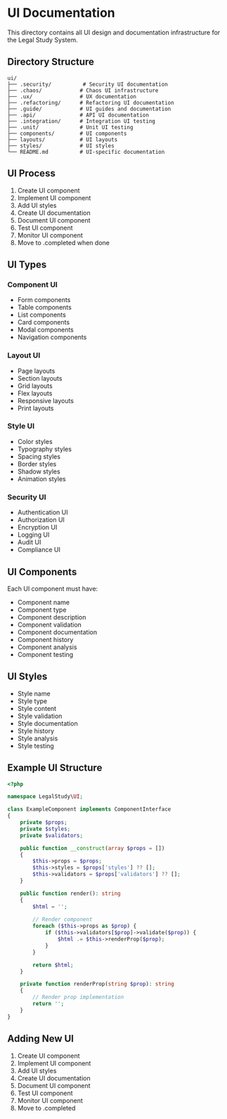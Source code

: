# UI Documentation

This directory contains all UI design and documentation infrastructure for the Legal Study System.

## Directory Structure

```
ui/
├── .security/          # Security UI documentation
├── .chaos/            # Chaos UI infrastructure
├── .ux/               # UX documentation
├── .refactoring/      # Refactoring UI documentation
├── .guide/            # UI guides and documentation
├── .api/              # API UI documentation
├── .integration/      # Integration UI testing
├── .unit/             # Unit UI testing
├── components/        # UI components
├── layouts/           # UI layouts
├── styles/            # UI styles
└── README.md          # UI-specific documentation
```

## UI Process

1. Create UI component
2. Implement UI component
3. Add UI styles
4. Create UI documentation
5. Document UI component
6. Test UI component
7. Monitor UI component
8. Move to .completed when done

## UI Types

### Component UI
- Form components
- Table components
- List components
- Card components
- Modal components
- Navigation components

### Layout UI
- Page layouts
- Section layouts
- Grid layouts
- Flex layouts
- Responsive layouts
- Print layouts

### Style UI
- Color styles
- Typography styles
- Spacing styles
- Border styles
- Shadow styles
- Animation styles

### Security UI
- Authentication UI
- Authorization UI
- Encryption UI
- Logging UI
- Audit UI
- Compliance UI

## UI Components

Each UI component must have:
- Component name
- Component type
- Component description
- Component validation
- Component documentation
- Component history
- Component analysis
- Component testing

## UI Styles

- Style name
- Style type
- Style content
- Style validation
- Style documentation
- Style history
- Style analysis
- Style testing

## Example UI Structure

```php
<?php

namespace LegalStudy\UI;

class ExampleComponent implements ComponentInterface
{
    private $props;
    private $styles;
    private $validators;

    public function __construct(array $props = [])
    {
        $this->props = $props;
        $this->styles = $props['styles'] ?? [];
        $this->validators = $props['validators'] ?? [];
    }

    public function render(): string
    {
        $html = '';
        
        // Render component
        foreach ($this->props as $prop) {
            if ($this->validators[$prop]->validate($prop)) {
                $html .= $this->renderProp($prop);
            }
        }

        return $html;
    }

    private function renderProp(string $prop): string
    {
        // Render prop implementation
        return '';
    }
}
```

## Adding New UI

1. Create UI component
2. Implement UI component
3. Add UI styles
4. Create UI documentation
5. Document UI component
6. Test UI component
7. Monitor UI component
8. Move to .completed 
